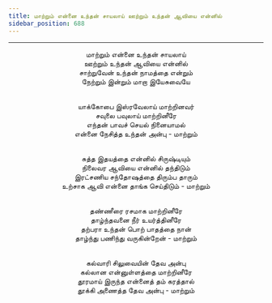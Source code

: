 ```yaml
---
title: மாற்றும் என்னை உந்தன் சாயலாய் ஊற்றும் உந்தன் ஆவியை என்னில்
sidebar_position: 688
---
```


---
<center>
மாற்றும் என்னை உந்தன் சாயலாய்<br/>
ஊற்றும் உந்தன் ஆவியை என்னில்<br/>
சாற்றுவேன் உந்தன் நாமத்தை என்றும்<br/>
நேற்றும் இன்றும் மாறா இயேசுவையே<br/><br/>

யாக்கோபை இஸ்ரவேலாய் மாற்றினவர்<br/>
சவுலை பவுலாய் மாற்றினீரே<br/>
எந்தன் பாவச் செயல் நினையாமல்<br/>
என்னை நேசித்த உந்தன் அன்பு    - மாற்றும்<br/><br/>

சுத்த இதயத்தை என்னில் சிருஷ்டியும்<br/>
நிலைவர ஆவியை என்னில் தந்திடும்<br/>
இரட்சணிய சந்தோஷத்தை திரும்ப தாரும்<br/>
உற்சாக ஆவி என்னை தாங்க செய்திடும்    - மாற்றும்<br/><br/>

தண்ணீரை ரசமாக மாற்றினீரே<br/>
தாழ்ந்தவனை நீர் உயர்த்தினீரே<br/>
தற்பரா உந்தன் பொற் பாதத்தை நான்<br/>
தாழ்ந்து பணிந்து வருகின்றேன்    - மாற்றும்<br/><br/>

கல்வாரி சிலுவையின் தேவ அன்பு<br/>
கல்லான என்னுள்ளத்தை மாற்றினீரே<br/>
தூரமாய் இருந்த என்னைத் தம் கரத்தால்<br/>
தூக்கி அணைத்த தேவ அன்பு    - மாற்றும்
</center>